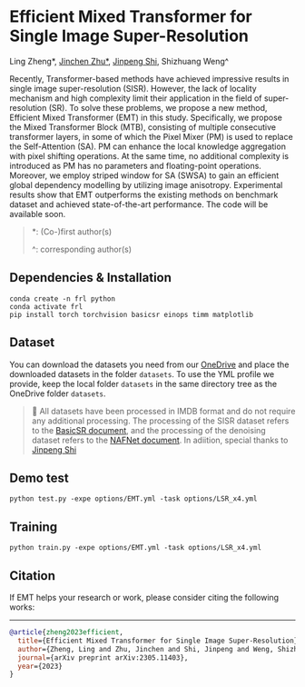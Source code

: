 # Efficient Mixed Transformer for Single Image Super-Resolution
Ling Zheng*, [Jinchen Zhu*](https://github.com/Jinchen2028), [Jinpeng Shi](https://github.com/jinpeng-s), Shizhuang Weng^

Recently, Transformer-based methods have achieved impressive results in single image super-resolution (SISR). However, the lack of locality mechanism and high complexity limit their application in the field of super-resolution (SR). To solve these problems, we propose a new method, Efficient Mixed Transformer (EMT) in this study. Specifically, we propose the Mixed Transformer Block (MTB), consisting of multiple consecutive transformer layers, in some of which the Pixel Mixer (PM) is used to replace the Self-Attention (SA). PM can enhance the local knowledge aggregation with pixel shifting operations. At the same time, no additional complexity is introduced as PM has no parameters and floating-point operations. Moreover, we employ striped window for SA (SWSA) to gain an efficient global dependency modelling by utilizing image anisotropy. Experimental results show that EMT outperforms the existing methods on benchmark dataset and achieved state-of-the-art performance. The code will be available soon.
> *: (Co-)first author(s)
> 
> ^: corresponding author(s)
## Dependencies & Installation
```shell
conda create -n frl python
conda activate frl
pip install torch torchvision basicsr einops timm matplotlib
```
## Dataset
You can download the datasets you need from our [OneDrive](https://1drv.ms/u/s!AqKlMh-sml1mw362MfEjdr7orzds?e=budrUU) and place the downloaded datasets in the folder `datasets`. To use the YML profile we provide, keep the local folder `datasets` in the same directory tree as the OneDrive folder `datasets`.
> 🤠 All datasets have been processed in IMDB format and do not require any additional processing. The processing of the SISR dataset refers to the [BasicSR document](https://basicsr.readthedocs.io/en/latest/api/api_scripts.html), and the processing of the denoising dataset refers to the [NAFNet document](https://github.com/megvii-research/NAFNet/tree/main/docs).
> In adiition, special thanks to [Jinpeng Shi](https://github.com/jinpeng-s)
## Demo test
```shell
python test.py -expe options/EMT.yml -task options/LSR_x4.yml
```
## Training
```shell
python train.py -expe options/EMT.yml -task options/LSR_x4.yml
```

## Citation

If EMT helps your research or work, please consider citing the following works:

----------
```BibTex
@article{zheng2023efficient,
  title={Efficient Mixed Transformer for Single Image Super-Resolution},
  author={Zheng, Ling and Zhu, Jinchen and Shi, Jinpeng and Weng, Shizhuang},
  journal={arXiv preprint arXiv:2305.11403},
  year={2023}
}
```
